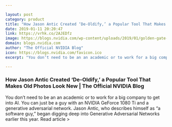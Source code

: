 ```yaml
---

layout: post
category: product
title: "How Jason Antic Created ‘De-Oldify,’ a Popular Tool That Makes Old Photos Look New"
date: 2019-01-11 20:20:47
link: https://vrhk.co/2AJEDfz
image: https://blogs.nvidia.com/wp-content/uploads/2019/01/golden-gate-bridge-de-oldifiy-ai-podcast.jpg
domain: blogs.nvidia.com
author: "The Official NVIDIA Blog"
icon: https://blogs.nvidia.com/favicon.ico
excerpt: "You don’t need to be an an academic or to work for a big company to get into AI. You can just be a guy with an NVIDIA GeForce 1080 Ti and a generative adversarial network. Jason Antic, who describes himself as “a software guy,” began digging deep into Generative Adversarial Networks earlier this year. Read article &gt;"

---
```


### How Jason Antic Created ‘De-Oldify,’ a Popular Tool That Makes Old Photos Look New | The Official NVIDIA Blog

You don’t need to be an an academic or to work for a big company to get into AI. You can just be a guy with an NVIDIA GeForce 1080 Ti and a generative adversarial network. Jason Antic, who describes himself as “a software guy,” began digging deep into Generative Adversarial Networks earlier this year. Read article &gt;
